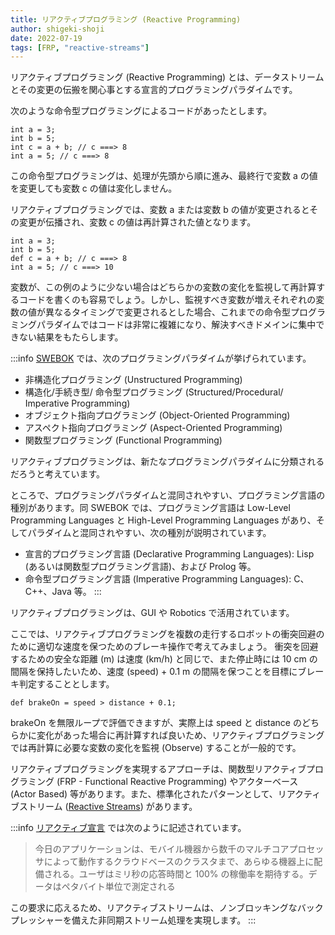 ```yaml
---
title: リアクティブプログラミング (Reactive Programming)
author: shigeki-shoji
date: 2022-07-19
tags: [FRP, "reactive-streams"]
---
```


リアクティブプログラミング (Reactive Programming) とは、データストリームとその変更の伝搬を関心事とする宣言的プログラミングパラダイムです。

次のような命令型プログラミングによるコードがあったとします。

```text
int a = 3;
int b = 5;
int c = a + b; // c ===> 8
int a = 5; // c ===> 8
```

この命令型プログラミングは、処理が先頭から順に進み、最終行で変数 a の値を変更しても変数 c の値は変化しません。

リアクティブプログラミングでは、変数 a または変数 b の値が変更されるとその変更が伝播され、変数 c の値は再計算された値となります。

```text
int a = 3;
int b = 5;
def c = a + b; // c ===> 8
int a = 5; // c ===> 10
```

変数が、この例のように少ない場合はどちらかの変数の変化を監視して再計算するコードを書くのも容易でしょう。しかし、監視すべき変数が増えそれぞれの変数の値が異なるタイミングで変更されるとした場合、これまでの命令型プログラミングパラダイムではコードは非常に複雑になり、解決すべきドメインに集中できない結果をもたらします。

:::info
[SWEBOK](https://www.computer.org/education/bodies-of-knowledge/software-engineering) では、次のプログラミングパラダイムが挙げられています。

* 非構造化プログラミング (Unstructured Programming)
* 構造化/手続き型/ 命令型プログラミング (Structured/Procedural/ Imperative Programming)
* オブジェクト指向プログラミング (Object-Oriented Programming)
* アスペクト指向プログラミング (Aspect-Oriented Programming)
* 関数型プログラミング (Functional Programming)

リアクティブプログラミングは、新たなプログラミングパラダイムに分類されるだろうと考えています。

ところで、プログラミングパラダイムと混同されやすい、プログラミング言語の種別があります。同 SWEBOK では、プログラミング言語は Low-Level Programming Languages と High-Level Programming Languages があり、そしてパラダイムと混同されやすい、次の種別が説明されています。

* 宣言的プログラミング言語 (Declarative Programming Languages): Lisp (あるいは関数型プログラミング言語)、および Prolog 等。
* 命令型プログラミング言語 (Imperative Programming Languages): C、C++、Java 等。
:::

リアクティブプログラミングは、GUI や Robotics で活用されています。

ここでは、リアクティブプログラミングを複数の走行するロボットの衝突回避のために適切な速度を保つためのブレーキ操作で考えてみましょう。
衝突を回避するための安全な距離 (m) は速度 (km/h) と同じで、また停止時には 10 cm の間隔を保持したいため、速度 (speed) + 0.1 m の間隔を保つことを目標にブレーキ判定することとします。 

```text
def brakeOn = speed > distance + 0.1;
```

brakeOn を無限ループで評価できますが、実際上は speed と distance のどちらかに変化があった場合に再計算すれば良いため、リアクティブプログラミングでは再計算に必要な変数の変化を監視 (Observe) することが一般的です。

リアクティブプログラミングを実現するアプローチは、関数型リアクティブプログラミング (FRP - Functional Reactive Programming) やアクターベース (Actor Based) 等があります。また、標準化されたパターンとして、リアクティブストリーム ([Reactive Streams](https://www.reactive-streams.org/)) があります。

:::info
[リアクティブ宣言](https://www.reactivemanifesto.org/ja) では次のように記述されています。

>今日のアプリケーションは、モバイル機器から数千のマルチコアプロセッサによって動作するクラウドベースのクラスタまで、あらゆる機器上に配備される。ユーザはミリ秒の応答時間と 100% の稼働率を期待する。データはペタバイト単位で測定される

この要求に応えるため、リアクティブストリームは、ノンブロッキングなバックプレッシャーを備えた非同期ストリーム処理を実現します。
:::
